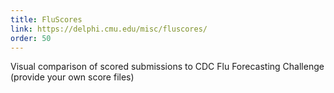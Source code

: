 ```yaml
---
title: FluScores
link: https://delphi.cmu.edu/misc/fluscores/
order: 50
---
```


Visual comparison of scored submissions to CDC Flu Forecasting Challenge (provide your own score files)
